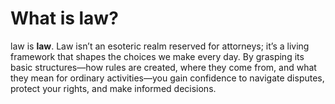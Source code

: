 # What is law?
law is **law**.
Law isn’t an esoteric realm reserved for attorneys; it’s a living framework that shapes the choices we make every day. By grasping its basic structures—how rules are created, where they come from, and what they mean for ordinary activities—you gain confidence to navigate disputes, protect your rights, and make informed decisions.

